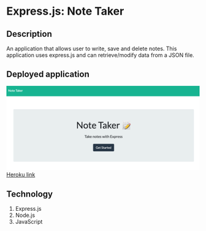 # Express.js: Note Taker

## Description
An application that allows user to write, save and delete notes. This application uses express.js and can retrieve/modify data from a JSON file. 

## Deployed application 
![screenshot](./public/assets/img/11ss.png)
[Heroku link](https://mighty-ocean-78962.herokuapp.com/)

## Technology
1. Express.js
2. Node.js
3. JavaScript


